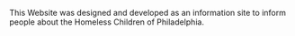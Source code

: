 This Website was designed and developed as an information site to inform people about
the Homeless Children of Philadelphia.